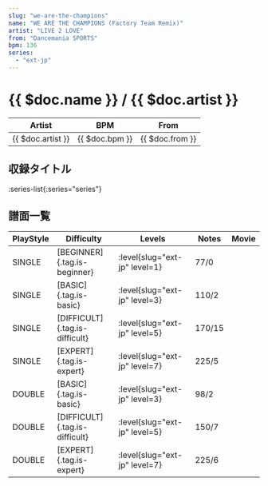 ```yaml
---
slug: "we-are-the-champions"
name: "WE ARE THE CHAMPIONS (Factory Team Remix)"
artist: "LIVE 2 LOVE"
from: "Dancemania SPORTS"
bpm: 136
series:
  - "ext-jp"
---
```


# {{ $doc.name }} / {{ $doc.artist }}

|Artist|BPM|From|
|------|---|----|
|{{ $doc.artist }}|{{ $doc.bpm }}|{{ $doc.from }}|

## 収録タイトル

:series-list{:series="series"}

## 譜面一覧

|PlayStyle|Difficulty|Levels|Notes|Movie|
|---------|----------|------|-----|-----|
|SINGLE|[BEGINNER]{.tag.is-beginner}|<div class="field is-grouped is-grouped-multiline">:level{slug="ext-jp" level=1}</div>|77/0||
|SINGLE|[BASIC]{.tag.is-basic}|<div class="field is-grouped is-grouped-multiline">:level{slug="ext-jp" level=3}</div>|110/2||
|SINGLE|[DIFFICULT]{.tag.is-difficult}|<div class="field is-grouped is-grouped-multiline">:level{slug="ext-jp" level=5}</div>|170/15||
|SINGLE|[EXPERT]{.tag.is-expert}|<div class="field is-grouped is-grouped-multiline">:level{slug="ext-jp" level=7}</div>|225/5||
|DOUBLE|[BASIC]{.tag.is-basic}|<div class="field is-grouped is-grouped-multiline">:level{slug="ext-jp" level=3}</div>|98/2||
|DOUBLE|[DIFFICULT]{.tag.is-difficult}|<div class="field is-grouped is-grouped-multiline">:level{slug="ext-jp" level=5}</div>|150/7||
|DOUBLE|[EXPERT]{.tag.is-expert}|<div class="field is-grouped is-grouped-multiline">:level{slug="ext-jp" level=7}</div>|225/6||
